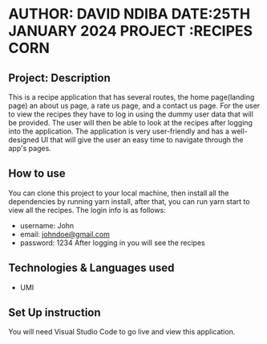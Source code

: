 # AUTHOR: DAVID NDIBA DATE:25TH JANUARY 2024 PROJECT :RECIPES CORN

## Project: Description 

This is a recipe application that has several routes, the home page(landing page) an about us page, a rate us page, and a contact us page. For the user to view the recipes they have to log in using the dummy user data that will be provided. The user will then be able to look at the recipes after logging into the application. The application is very user-friendly and has a well-designed UI that will give the user an easy time to navigate through the app's pages.

## How to use 

You can clone this project to your local machine, then install all the dependencies by running yarn install, after that, you can run yarn start to view all the recipes. The login info is as follows:

- username: John
- email: johndoe@gmail.com
- password: 1234
  After logging in you will see the recipes

## Technologies & Languages used

- UMI

## Set Up instruction

You will need Visual Studio Code to go live and view this application.


